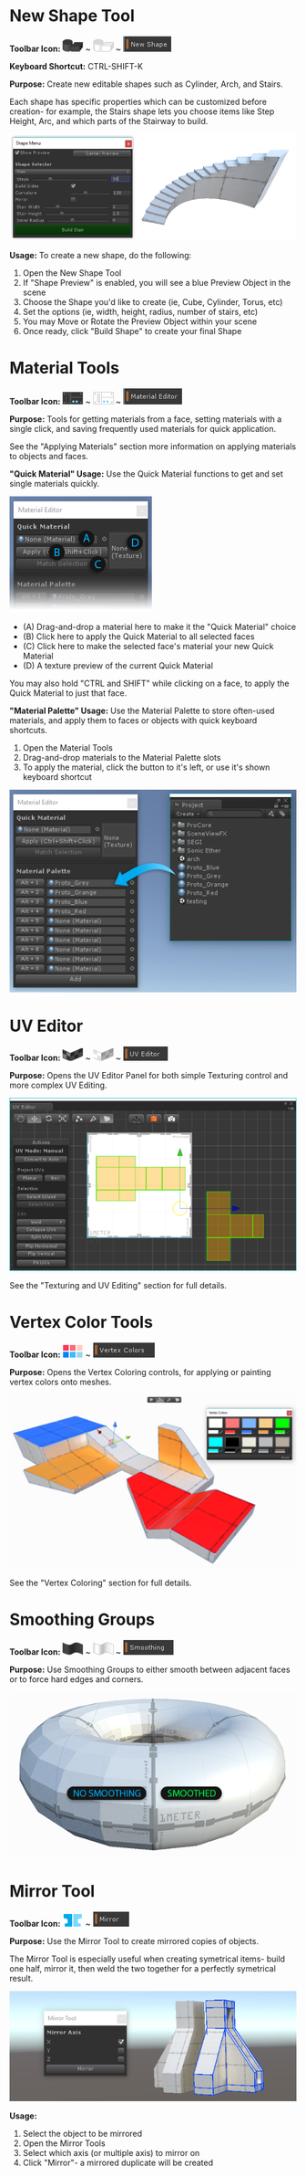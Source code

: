 <a id="shape-tool"></a>
# New Shape Tool

**Toolbar Icon:** ![Shape Tool Icon](Panel_Shapes.png "Create New Shape Icon") ~ ![Shape Tool Icon](Panel_Shapes_Light.png "Create New Shape Icon")
 ~ ![Shape Tool Text Button](ExampleImage_ShapeTool_TextButton.jpg "Create New Shape Text Button")

**Keyboard Shortcut:** CTRL-SHIFT-K

**Purpose:** Create new editable shapes such as Cylinder, Arch, and Stairs.

Each shape has specific properties which can be customized before creation- for example, the Stairs shape lets you choose items like Step Height, Arc, and which parts of the Stairway to build.

![Shape Tool Example](../images/Example_ShapeToolsWithCurvedStair.png)

**Usage:** To create a new shape, do the following:
 
1. Open the New Shape Tool
1. If "Shape Preview" is enabled, you will see a blue Preview Object in the scene
1. Choose the Shape you'd like to create (ie, Cube, Cylinder, Torus, etc)
1. Set the options (ie, width, height, radius, number of stairs, etc)
1. You may Move or Rotate the Preview Object within your scene
1. Once ready, click "Build Shape" to create your final Shape

# Material Tools

**Toolbar Icon:** ![Material Tools Icon](Panel_Materials.png "Material Tools Icon") ~ ![Material Tools Icon](Panel_Materials_Light.png "Material Tools Icon")
 ~ ![Material Tools Text Button](ExampleImage_MaterialTools_TextButton.jpg "Material Tools Text Button")

**Purpose:** Tools for getting materials from a face, setting materials with a single click, and saving frequently used materials for quick application.

See the "Applying Materials" section more information on applying materials to objects and faces.

**"Quick Material" Usage:** Use the Quick Material functions to get and set single materials quickly.

![Quick Material](ExampleImage_MaterialTools_QuickMaterial.png "Quick Material")

* (A) Drag-and-drop a material here to make it the "Quick Material" choice
* (B) Click here to apply the Quick Material to all selected faces
* (C) Click here to make the selected face's material your new Quick Material
* (D) A texture preview of the current Quick Material

You may also hold "CTRL and SHIFT" while clicking on a face, to apply the Quick Material to just that face.

**"Material Palette" Usage:** Use the Material Palette to store often-used materials, and apply them to faces or objects with quick keyboard shortcuts.

1. Open the Material Tools
1. Drag-and-drop materials to the Material Palette slots
1. To apply the material, click the button to it's left, or use it's shown keyboard shortcut

![Material Palette Drag-and-drop](ExampleImage_MaterialTools_DragNDrop.png "Material Palette Drag-and-drop")

# UV Editor

**Toolbar Icon:** ![UV Editor Icon](Panel_UVeditor.png "UV Editor Icon") ~ ![UV Editor Icon](Panel_UVeditor_Light.png "UV Editor Icon")
 ~ ![UV Editor Text Button](Panel_UVEditor_TextButton.png "UV Editor Text Button")
 
**Purpose:** Opens the UV Editor Panel for both simple Texturing control and more complex UV Editing.

![UV Editor Example Image](ExampleImage_UVEditor.png "UV Editor Example Image")

See the "Texturing and UV Editing" section for full details. 

# Vertex Color Tools

**Toolbar Icon:** ![Vertex Color Tools Icon](Panel_VertColors.png "UV Editor Icon")
 ~ ![Vertex Color Tools Text Button](Panel_VertexColors_TextButton.png "UV Editor Text Button")
 
**Purpose:** Opens the Vertex Coloring controls, for applying or painting vertex colors onto meshes.

![Vertex Coloring](ExampleImage_VertexColoring.png "Vertex Coloring")

See the "Vertex Coloring" section for full details. 

# Smoothing Groups

**Toolbar Icon:** ![Smoothing Groups Icon](Panel_Smoothing.png "Smoothing Groups Icon") ~ ![Smoothing Groups Icon](Panel_Smoothing_Light.png "Smoothing Groups Icon")
 ~ ![Smoothign Groups Text Button](Panel_Smoothing_TextButton.png "Smoothing Groups Text Button")

**Purpose:** Use Smoothing Groups to either smooth between adjacent faces or to force hard edges and corners.

![Smoothing Groups Example](ExampleImage_SmoothingGroups_Torus.png "Smoothing Groups Example")

# Mirror Tool

**Toolbar Icon:** ![Mirror Tool Icon](Object_Mirror.png "Mirror Tool Icon")
 ~ ![Mirror Tool Text Button](Object_Mirror_TextButton.png "Mirror Tool Text Button")

**Purpose:** Use the Mirror Tool to create mirrored copies of objects.

The Mirror Tool is especially useful when creating symetrical items- build one half, mirror it, then weld the two together
for a perfectly symetrical result.

![Mirror Tool Example](ExampleImage_Mirror.png "Mirror Tool Example")

**Usage:**

1. Select the object to be mirrored
1. Open the Mirror Tools
1. Select which axis (or multiple axis) to mirror on
1. Click "Mirror"- a mirrored duplicate will be created


